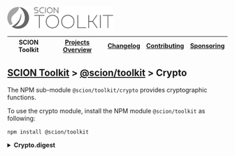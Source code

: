 <a href="/README.md"><img src="/resources/branding/scion-toolkit-banner.svg" height="50" alt="SCION Toolkit"></a>

| SCION Toolkit | [Projects Overview][menu-projects-overview] | [Changelog][menu-changelog] | [Contributing][menu-contributing] | [Sponsoring][menu-sponsoring] |  
| --- | --- | --- | --- | --- |

## [SCION Toolkit][menu-home] > [@scion/toolkit][link-scion-toolkit] > Crypto

The NPM sub-module `@scion/toolkit/crypto` provides cryptographic functions.

To use the crypto module, install the NPM module `@scion/toolkit` as following:

```
npm install @scion/toolkit
```

<details>
  <summary><strong>Crypto.digest</strong></summary>

Generates a digest of the given data using the specified algorithm (or SHA-256 by default) and converts it to a hex string.

```typescript
import {Crypto} from '@scion/toolkit/crypto';

const hash: string = await Crypto.digest('some-data');
```
</details>


[menu-home]: /README.md
[menu-projects-overview]: /docs/site/projects-overview.md
[menu-changelog]: /docs/site/changelog.md
[menu-contributing]: /CONTRIBUTING.md
[menu-sponsoring]: /docs/site/sponsoring.md

[link-scion-toolkit]: /docs/site/scion-toolkit.md

